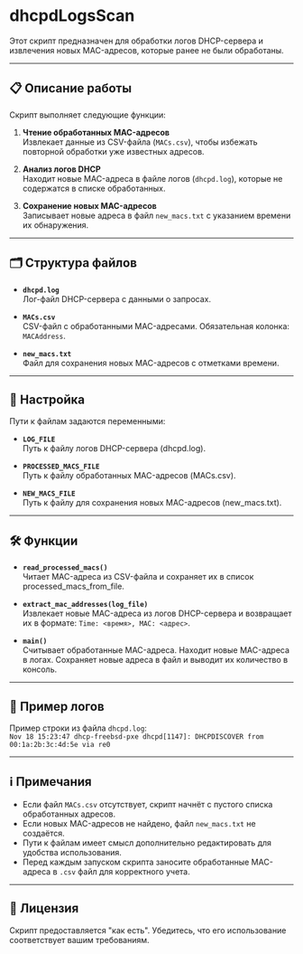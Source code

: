 # dhcpdLogsScan

Этот скрипт предназначен для обработки логов DHCP-сервера и извлечения новых MAC-адресов, которые ранее не были обработаны.

---

## 📋 Описание работы

Скрипт выполняет следующие функции:

1. **Чтение обработанных MAC-адресов**  
   Извлекает данные из CSV-файла (`MACs.csv`), чтобы избежать повторной обработки уже известных адресов.

2. **Анализ логов DHCP**  
   Находит новые MAC-адреса в файле логов (`dhcpd.log`), которые не содержатся в списке обработанных.

3. **Сохранение новых MAC-адресов**  
   Записывает новые адреса в файл `new_macs.txt` с указанием времени их обнаружения.

---

## 🗂️ Структура файлов

- **`dhcpd.log`**  
  Лог-файл DHCP-сервера с данными о запросах.  

- **`MACs.csv`**  
  CSV-файл с обработанными MAC-адресами. Обязательная колонка: `MACAddress`.

- **`new_macs.txt`**  
  Файл для сохранения новых MAC-адресов с отметками времени.

---

## 🔧 Настройка
Пути к файлам задаются переменными:

- **`LOG_FILE`**  
  Путь к файлу логов DHCP-сервера (dhcpd.log).

- **`PROCESSED_MACS_FILE`**  
  Путь к файлу обработанных MAC-адресов (MACs.csv).

- **`NEW_MACS_FILE`**  
  Путь к файлу для сохранения новых MAC-адресов (new_macs.txt).

---

## 🛠️ Функции

- **`read_processed_macs()`**  
Читает MAC-адреса из CSV-файла и сохраняет их в список processed_macs_from_file.

- **`extract_mac_addresses(log_file)`**  
Извлекает новые MAC-адреса из логов DHCP-сервера и возвращает их в формате:
  `Time: <время>, MAC: <адрес>`.

- **`main()`**  
Считывает обработанные MAC-адреса.
Находит новые MAC-адреса в логах.
Сохраняет новые адреса в файл и выводит их количество в консоль.

---

## 📝 Пример логов
Пример строки из файла `dhcpd.log`:  
`Nov 18 15:23:47 dhcp-freebsd-pxe dhcpd[1147]: DHCPDISCOVER from 00:1a:2b:3c:4d:5e via re0`

---

## ℹ️ Примечания
- Если файл `MACs.csv` отсутствует, скрипт начнёт с пустого списка обработанных адресов.
- Если новых MAC-адресов не найдено, файл `new_macs.txt` не создаётся.
- Пути к файлам имеет смысл дополнительно редактировать для удобства использования.
- Перед каждым запуском скрипта заносите обработанные MAC-адреса в `.csv` файл для корректного учета.

---

## 📜 Лицензия
Скрипт предоставляется "как есть". Убедитесь, что его использование соответствует вашим требованиям.
